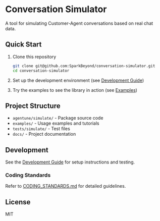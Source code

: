 # Conversation Simulator

A tool for simulating Customer-Agent conversations based on real chat data.

## Quick Start

1. Clone this repository
   ```bash
   git clone git@github.com:SparkBeyond/conversation-simulator.git
   cd conversation-simulator
   ```

2. Set up the development environment (see [Development Guide](./docs/development/dev_guide.md))

3. Try the examples to see the library in action (see [Examples](./examples/README.md))

## Project Structure

- `agentune/simulate/` - Package source code
- `examples/` - Usage examples and tutorials
- `tests/simulate/` - Test files
- `docs/` - Project documentation

## Development

See the [Development Guide](./docs/development/dev_guide.md) for setup instructions and testing.

### Coding Standards

Refer to [CODING_STANDARDS.md](./CODING_STANDARDS.md) for detailed guidelines.

## License

MIT
